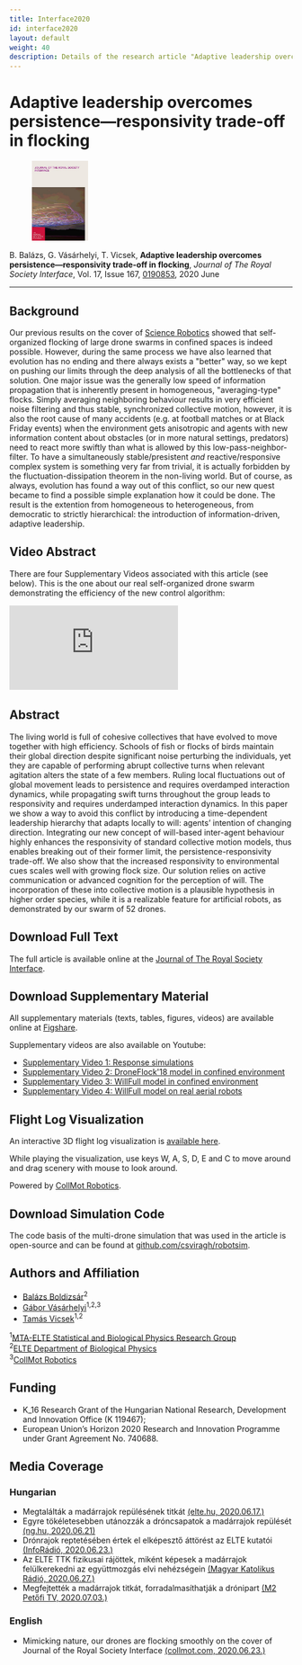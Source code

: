 ```yaml
---
title: Interface2020
id: interface2020
layout: default
weight: 40
description: Details of the research article "Adaptive leadership overcomes persistence—responsivity trade-off in flocking", J. Royal Society Interface, 2020
---
```



# Adaptive leadership overcomes persistence—responsivity trade-off in flocking

<figure class="float-left"><img src="assets/img/interface2020.jpg" alt="Interface 2020 June Cover" width="100" /></figure>

B. Balázs, G. Vásárhelyi, T. Vicsek, **Adaptive leadership overcomes persistence—responsivity trade-off in flocking**, _Journal of The Royal Society Interface_, Vol. 17, Issue 167, [0190853](https://royalsocietypublishing.org/doi/10.1098/rsif.2019.0853), 2020 June

---


## Background

Our previous results on the cover of [Science Robotics](scirob2018.md) showed that self-organized flocking of large drone swarms in confined spaces is indeed possible. However, during the same process we have also learned that evolution has no ending and there always exists a "better" way, so we kept on pushing our limits through the deep analysis of all the bottlenecks of that solution. One major issue was the generally low speed of information propagation that is inherently present in homogeneous, "averaging-type" flocks. Simply averaging neighboring behaviour results in very efficient noise filtering and thus stable, synchronized collective motion, however, it is also the root cause of many accidents (e.g. at football matches or at Black Friday events) when the environment gets anisotropic and agents with new information content about obstacles (or in more natural settings, predators) need to react more swiftly than what is allowed by this low-pass-neighbor-filter. To have a simultaneously stable/presistent *and* reactive/responsive complex system is something very far from trivial, it is actually forbidden by the fluctuation-dissipation theorem in the non-living world. But of course, as always, evolution has found a way out of this conflict, so our new quest became to find a possible simple explanation how it could be done. The result is the extention from homogeneous to heterogeneous, from democratic to strictly hierarchical: the introduction of information-driven, adaptive leadership.


## Video Abstract

There are four Supplementary Videos associated with this article (see below). This is the one about our real self-organized drone swarm demonstrating the efficiency of the new control algorithm:

<div class="video-container">
<iframe src="https://www.youtube.com/embed/87y3AsUOCaQ" frameborder="0" allow="autoplay; encrypted-media" allowfullscreen class="video"></iframe>
</div>


## Abstract

The living world is full of cohesive collectives that have evolved to move together with high efficiency. Schools of fish or flocks of birds maintain their global direction despite significant noise perturbing the individuals, yet they are capable of performing abrupt collective turns when relevant agitation alters the state of a few members. Ruling local fluctuations out of global movement leads to persistence and requires overdamped interaction dynamics, while propagating swift turns throughout the group leads to responsivity and requires underdamped interaction dynamics. In this paper we show a way to avoid this conflict by introducing a time-dependent leadership hierarchy that adapts locally to will: agents’ intention of changing direction. Integrating our new concept of will-based inter-agent behaviour highly enhances the responsivity of standard collective motion models, thus enables breaking out of their former limit, the persistence-responsivity trade-off. We also show that the increased responsivity to environmental cues scales well with growing flock size. Our solution relies on active communication or advanced cognition for the perception of will. The incorporation of these into collective motion is a plausible hypothesis in higher order species, while it is a realizable feature for artificial robots, as demonstrated by our swarm of 52 drones.


## Download Full Text

The full article is available online at the [Journal of The Royal Society Interface](https://royalsocietypublishing.org/doi/10.1098/rsif.2019.0853).


## Download Supplementary Material

All supplementary materials (texts, tables, figures, videos) are available online at [Figshare](https://doi.org/10.6084/m9.figshare.c.4977689).

Supplementary videos are also available on Youtube:

* [Supplementary Video 1: Response simulations](https://youtu.be/6rbA-kmyADs)
* [Supplementary Video 2: DroneFlock'18 model in confined environment](https://youtu.be/QyYUEOOWf9E)
* [Supplementary Video 3: WillFull model in confined environment](https://youtu.be/12Xp0eig6Uk)
* [Supplementary Video 4: WillFull model on real aerial robots](https://youtu.be/87y3AsUOCaQ)


## Flight Log Visualization

An interactive 3D flight log visualization is [available here](https://share.skybrush.io/s/pers-resp/).

While playing the visualization, use keys W, A, S, D, E and C to move around and drag scenery with mouse to look around.

Powered by [CollMot Robotics](https://collmot.com).


## Download Simulation Code

The code basis of the multi-drone simulation that was used in the article is open-source and can be found at [github.com/csviragh/robotsim](https://github.com/csviragh/robotsim).


## Authors and Affiliation

* [Balázs Boldizsár]()<sup>2
* [Gábor Vásárhelyi](http://hal.elte.hu/~vasarhelyi/)<sup>1,2,3</sup>
* [Tamás Vicsek](http://hal.elte.hu/~vicsek/)<sup>1,2</sup>

<sup>1</sup>[MTA-ELTE Statistical and Biological Physics Research Group](http://hal.elte.hu/)<br/>
<sup>2</sup>[ELTE Department of Biological Physics](https://fizika.elte.hu/en/index.php?page=tanszek&tid=5)<br/>
<sup>3</sup>[CollMot Robotics](https://collmot.com/)<br/>


## Funding

* K_16 Research Grant of the Hungarian National Research, Development and Innovation Office (K 119467);
* European Union’s Horizon 2020 Research and Innovation Programme under Grant Agreement No. 740688.


## Media Coverage

### Hungarian

* Megtalálták a madárrajok repülésének titkát [(elte.hu, 2020.06.17.)](https://www.elte.hu/content/megtalaltak-a-madarrajok-repulesenek-titkat.t.21379)
* Egyre tökéletesebben utánozzák a dróncsapatok a madárrajok repülését [(ng.hu, 2020.06.21)](https://ng.hu/tudomany/2020/06/21/madarrajok-repuleset-egyre-tokeletesebben-utanozzak-a-droncsapatok/)
* Drónrajok reptetésében értek el elképesztő áttörést az ELTE kutatói [(InfoRádió, 2020.06.23.)](https://infostart.hu/tudomany/2020/06/24/dronrajok-repteteseben-ertek-el-elkepeszto-attorest-az-elte-kutatoi)
* Az ELTE TTK fizikusai rájöttek, miként képesek a madárrajok felülkerekedni az együttmozgás elvi nehézségein [(Magyar Katolikus Rádió, 2020.06.27.)](https://www.katolikusradio.hu/archivum.php?firstaudioid=20&mev=2020&mho=06&mnap=27&mora=20&mperc=04)
* Megfejtették a madárrajok titkát, forradalmasíthatják a drónipart [(M2 Petőfi TV, 2020.07.03.)](https://mediaklikk.hu/video/en-vagyok-itt-2020-07-03-i-adas/)

### English

* Mimicking nature, our drones are flocking smoothly on the cover of Journal of the Royal Society Interface [(collmot.com, 2020.06.23.)](https://collmot.com/blog/mimicking-nature-our-drones-are-flocking-smoothly-on-the-cover-of-journal-of-the-royal-society-interface)
